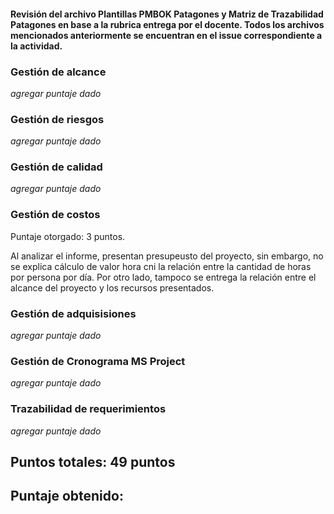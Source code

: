 #### Revisión del archivo Plantillas PMBOK Patagones y Matriz de Trazabilidad Patagones en base a la rubrica entrega por el docente. Todos los archivos mencionados anteriormente se encuentran en el issue correspondiente a la actividad.

### Gestión de alcance

_agregar puntaje dado_

### Gestión de riesgos

_agregar puntaje dado_

### Gestión de calidad

_agregar puntaje dado_

### Gestión de costos

Puntaje otorgado: 3 puntos.

Al analizar el informe, presentan presupeusto del proyecto, sin embargo, no se explica cálculo de valor hora cni la relación entre la cantidad de horas por persona por día. Por otro lado, tampoco se entrega la relación entre el alcance del proyecto y los recursos presentados.

### Gestión de adquisisiones

_agregar puntaje dado_

### Gestión de Cronograma MS Project

_agregar puntaje dado_

### Trazabilidad de requerimientos

_agregar puntaje dado_

## Puntos totales: 49 puntos

## Puntaje obtenido: 
